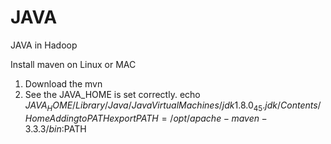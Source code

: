 # JAVA
JAVA in Hadoop

Install maven on Linux or MAC
1. Download the mvn 
2. See the JAVA_HOME is set correctly.
echo $JAVA_HOME
/Library/Java/JavaVirtualMachines/jdk1.8.0_45.jdk/Contents/Home
Adding to PATH
export PATH=/opt/apache-maven-3.3.3/bin:$PATH




